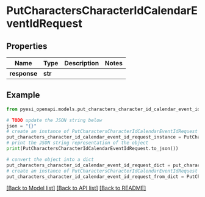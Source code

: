 # PutCharactersCharacterIdCalendarEventIdRequest


## Properties

Name | Type | Description | Notes
------------ | ------------- | ------------- | -------------
**response** | **str** |  | 

## Example

```python
from pyesi_openapi.models.put_characters_character_id_calendar_event_id_request import PutCharactersCharacterIdCalendarEventIdRequest

# TODO update the JSON string below
json = "{}"
# create an instance of PutCharactersCharacterIdCalendarEventIdRequest from a JSON string
put_characters_character_id_calendar_event_id_request_instance = PutCharactersCharacterIdCalendarEventIdRequest.from_json(json)
# print the JSON string representation of the object
print(PutCharactersCharacterIdCalendarEventIdRequest.to_json())

# convert the object into a dict
put_characters_character_id_calendar_event_id_request_dict = put_characters_character_id_calendar_event_id_request_instance.to_dict()
# create an instance of PutCharactersCharacterIdCalendarEventIdRequest from a dict
put_characters_character_id_calendar_event_id_request_from_dict = PutCharactersCharacterIdCalendarEventIdRequest.from_dict(put_characters_character_id_calendar_event_id_request_dict)
```
[[Back to Model list]](../README.md#documentation-for-models) [[Back to API list]](../README.md#documentation-for-api-endpoints) [[Back to README]](../README.md)


